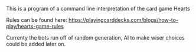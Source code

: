 This is a program of a command line interpretation of the card game Hearts

Rules can be found here: https://playingcarddecks.com/blogs/how-to-play/hearts-game-rules

Currenty the bots run off of random generation, AI to make wiser choices 
could be added later on.
